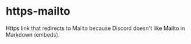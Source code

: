 # https-mailto
Https link that redirects to Mailto because Discord doesn't like Mailto in Markdown (embeds).
